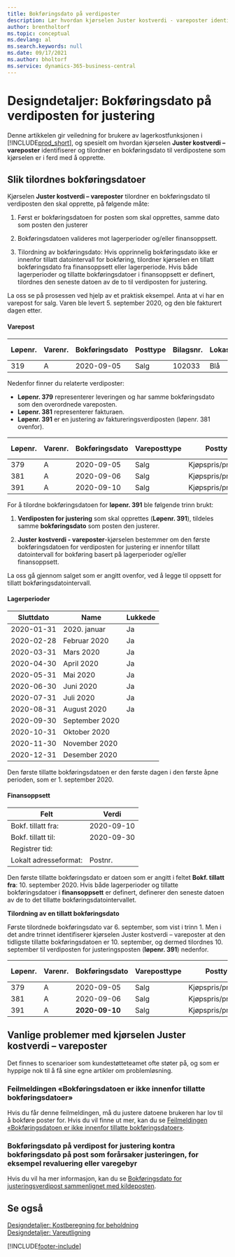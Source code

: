 ```yaml
---
title: Bokføringsdato på verdiposter
description: Lær hvordan kjørselen Juster kostverdi - vareposter identifiserer og tilordner en bokføringsdato til verdipostene som kjørselen skal opprette.
author: brentholtorf
ms.topic: conceptual
ms.devlang: al
ms.search.keywords: null
ms.date: 09/17/2021
ms.author: bholtorf
ms.service: dynamics-365-business-central
---
```

# Designdetaljer: Bokføringsdato på verdiposten for justering

Denne artikkelen gir veiledning for brukere av lagerkostfunksjonen i [!INCLUDE[prod_short](includes/prod_short.md)], og spesielt om hvordan kjørselen **Juster kostverdi – vareposter** identifiserer og tilordner en bokføringsdato til verdipostene som kjørselen er i ferd med å opprette.

## Slik tilordnes bokføringsdatoer

Kjørselen **Juster kostverdi – vareposter** tilordner en bokføringsdato til verdiposten den skal opprette, på følgende måte:  

1. Først er bokføringsdatoen for posten som skal opprettes, samme dato som posten den justerer  

2. Bokføringsdatoen valideres mot lagerperioder og/eller finansoppsett.  

3. Tilordning av bokføringsdato: Hvis opprinnelig bokføringsdato ikke er innenfor tillatt datointervall for bokføring, tilordner kjørselen en tillatt bokføringsdato fra finansoppsett eller lagerperiode. Hvis både lagerperioder og tillatte bokføringsdatoer i finansoppsett er definert, tilordnes den seneste datoen av de to til verdiposten for justering.  

La oss se på prosessen ved hjelp av et praktisk eksempel. Anta at vi har en varepost for salg. Varen ble levert 5. september 2020, og den ble fakturert dagen etter.  

#### Varepost

|Løpenr.  |Varenr.  |Bokføringsdato  |Posttype  | Bilagsnr. |Lokasjonskode  |Antall  |Kostbeløp (faktisk)  |Fakturert antall  |Restantall  |
|---------|---------|---------|---------|---------|---------|---------|---------|---------|---------|
|319     |A         |2020-09-05     |  Salg       |102033     |  Blå       | -1    |    –11     |-1     |    0     |

Nedenfor finner du relaterte verdiposter:

- **Løpenr. 379** representerer leveringen og har samme bokføringsdato som den overordnede vareposten.  
- **Løpenr. 381** representerer fakturaen.  
- **Løpenr. 391** er en justering av faktureringsverdiposten (løpenr. 381 ovenfor).  

|Løpenr.  |Varenr.  |Bokføringsdato  |Vareposttype  |Posttype  |Bilagsnr.  |Varepostnr.  |Lokasjonskode  |Varepostantall  |Fakturert antall  |Kostbeløp (faktisk)  |Kostbeløp (forventet)  |Justering  |Utligningspost  |Kildekode  |
|---------|---------|---------|---------|---------|---------|---------|---------|---------|---------|--------|---------|---------|---------|---------|
|379     |  A       |    2020-09-05     |    Salg     | Kjøpspris/prod.kost   | 102033        |319     | Blå        | -1       |0         |  0       |     -10   |Nei   |0    |Salg          |
|381     |  A       |    2020-09-06     |    Salg     | Kjøpspris/prod.kost   | 103022        |319     | Blå        |  0       |-1        |-10       |    10     | Nei  |0      |       Salg   |
|391     |  A       |    2020-09-10     |    Salg     | Kjøpspris/prod.kost   | 103022        |319     | Blå        |  0       |0         |-1        |    0     |Ja   |    181   | LAGERJUST   |

For å tilordne bokføringsdatoen for **løpenr. 391** ble følgende trinn brukt:

1. **Verdiposten for justering** som skal opprettes (**Løpenr. 391**), tildeles samme **bokføringsdato** som posten den justerer.

2. **Juster kostverdi - vareposter**-kjørselen bestemmer om den første bokføringsdatoen for verdiposten for justering er innenfor tillatt datointervall for bokføring basert på lagerperioder og/eller finansoppsett.  

La oss gå gjennom salget som er angitt ovenfor, ved å legge til oppsett for tillatt bokføringsdatointervall.  
  
#### Lagerperioder

|Sluttdato  |Name  |Lukkede  |
|---------|---------|---------|
|2020-01-31     |2020. januar      |  Ja    |
|2020-02-28     |Februar 2020     |  Ja    |
|2020-03-31     |Mars 2020        |  Ja    |
|2020-04-30     |April 2020        |  Ja    |
|2020-05-31     |Mai   2020        |  Ja    |
|2020-06-30     |Juni   2020       |  Ja    |
|2020-07-31     |Juli  2020        |  Ja    |
|2020-08-31     |August   2020     |  Ja    |
|2020-09-30     |September   2020  |         |
|2020-10-31     |Oktober   2020    |         |
|2020-11-30     |November   2020   |         |
|2020-12-31     |Desember   2020   |         |

Den første tillatte bokføringsdatoen er den første dagen i den første åpne perioden, som er 1. september 2020.  

#### Finansoppsett

|Felt|Verdi  |
|---------|---------|
|Bokf. tillatt fra:  |  2020-09-10      |
|Bokf. tillatt til:    |  2020-09-30      |
|Registrer tid:       |         |
|Lokalt adresseformat:|   Postnr.      |  

Den første tillatte bokføringsdato er datoen som er angitt i feltet **Bokf. tillatt fra**: 10. september 2020. Hvis både lagerperioder og tillatte bokføringsdatoer i **finansoppsett** er definert, definerer den seneste datoen av de to det tillatte bokføringsdatointervallet.  

**Tilordning av en tillatt bokføringsdato**  

Første tilordnede bokføringsdato var 6. september, som vist i trinn 1. Men i det andre trinnet identifiserer kjørselen Juster kostverdi – vareposter at den tidligste tillatte bokføringsdatoen er 10. september, og dermed tilordnes 10. september til verdiposten for justeringsposten (**løpenr. 391**) nedenfor.  


|Løpenr.  |Varenr.  |Bokføringsdato  |Vareposttype  |Posttype  |Bilagsnr.  |Varepostnr.  |Lokasjonskode  |Varepostantall  |Fakturert antall  |Kostbeløp (faktisk)  |Kostbeløp (forventet)  |Justering  |Utligningspost  |Kildekode  |
|---------|---------|---------|---------|---------|---------|---------|---------|---------|---------|---------|---------|---------|---------|---------|
|379     |  A       |    2020-09-05     |    Salg     | Kjøpspris/prod.kost   | 102033        |319     | Blå        | -1       |0         |  0       |     -10   |Nei   |0    |Salg          |
|381     |  A       |    2020-09-06     |    Salg     | Kjøpspris/prod.kost   | 103022        |319     | Blå        |  0       |-1        |-10       |    10     | Nei  |0      |       Salg   |
|391     |  A       |    **2020-09-10**     |    Salg     | Kjøpspris/prod.kost   | 103022        |319     | Blå        |  0       |0         |-1        |    0     |Ja   |    181   | LAGERJUST   |

## Vanlige problemer med kjørselen Juster kostverdi – vareposter

Det finnes to scenarioer som kundestøtteteamet ofte støter på, og som er hyppige nok til å få sine egne artikler om problemløsning.

### Feilmeldingen «Bokføringsdatoen er ikke innenfor tillatte bokføringsdatoer»

Hvis du får denne feilmeldingen, må du justere datoene brukeren har lov til å bokføre poster for. Hvis du vil finne ut mer, kan du se [Feilmeldingen «Bokføringsdatoen er ikke innenfor tillatte bokføringsdatoer»](design-details-inventory-adjustment-value-entry-allowed-posting-dates.md).

### Bokføringsdato på verdipost for justering kontra bokføringsdato på post som forårsaker justeringen, for eksempel revaluering eller varegebyr

Hvis du vil ha mer informasjon, kan du se [Bokføringsdato for justeringsverdipost sammenlignet med kildeposten](design-details-inventory-adjustment-value-entry-source-entry.md).

## Se også  

[Designdetaljer: Kostberegning for beholdning](design-details-inventory-costing.md)  
[Designdetaljer: Vareutligning](design-details-item-application.md)  

[!INCLUDE[footer-include](includes/footer-banner.md)]
